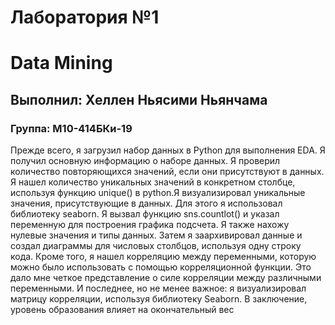 # Лаборатория №1
# Data Mining
## Выполнил: Хеллен Ньясими Ньянчама
### Группа: М10-414БКи-19
Прежде всего, я загрузил набор данных в Python для выполнения EDA. Я получил основную информацию о наборе данных. Я проверил количество повторяющихся значений, если они присутствуют в данных. Я нашел количество уникальных значений в конкретном столбце, используя функцию unique() в python.Я визуализировал уникальные значения, присутствующие в данных. Для этого я использовал библиотеку seaborn. Я вызвал функцию sns.countlot() и указал переменную для построения графика подсчета. Я также нахожу нулевые значения и типы данных. Затем я заархивировал данные и создал диаграммы для числовых столбцов, используя одну строку кода. Кроме того, я нашел корреляцию между переменными, которую можно было использовать с помощью корреляционной функции. Это дало мне четкое представление о силе корреляции между различными переменными. И последнее, но не менее важное: я визуализировал матрицу корреляции, используя библиотеку Seaborn. В заключение, уровень образования влияет на окончательный вес
